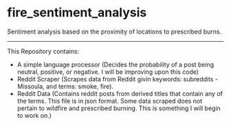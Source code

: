 # fire_sentiment_analysis
 Sentiment analysis based on the proximity of locations to prescribed burns.

---------

This Repository contains:
- A simple language processor (Decides the probability of a post being neutral, positive, or negative. I will be improving upon this code)
- Reddit Scraper (Scrapes data from Reddit givin keywords: subreddits - Missoula, and terms: smoke, fire). 
- Reddit Data (Contains reddit posts from derived titles that contain any of the terms. This file is in json format. Some data scraped does not pertain to wildfire and prescribed burning. This is something I will begin to work on.)


